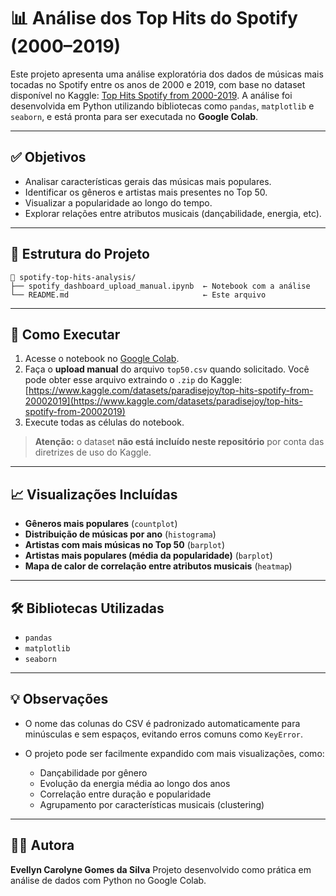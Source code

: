 # 📊 Análise dos Top Hits do Spotify (2000–2019)

Este projeto apresenta uma análise exploratória dos dados de músicas mais tocadas no Spotify entre os anos de 2000 e 2019, com base no dataset disponível no Kaggle: [Top Hits Spotify from 2000-2019](https://www.kaggle.com/datasets/paradisejoy/top-hits-spotify-from-20002019). A análise foi desenvolvida em Python utilizando bibliotecas como `pandas`, `matplotlib` e `seaborn`, e está pronta para ser executada no **Google Colab**.

---

## ✅ Objetivos

* Analisar características gerais das músicas mais populares.
* Identificar os gêneros e artistas mais presentes no Top 50.
* Visualizar a popularidade ao longo do tempo.
* Explorar relações entre atributos musicais (dançabilidade, energia, etc).

---

## 📂 Estrutura do Projeto

```
📁 spotify-top-hits-analysis/
├── spotify_dashboard_upload_manual.ipynb  ← Notebook com a análise
└── README.md                              ← Este arquivo
```

---

## 🚀 Como Executar

1. Acesse o notebook no [Google Colab](https://colab.research.google.com/).
2. Faça o **upload manual** do arquivo `top50.csv` quando solicitado.
   Você pode obter esse arquivo extraindo o `.zip` do Kaggle:
   [https://www.kaggle.com/datasets/paradisejoy/top-hits-spotify-from-20002019](https://www.kaggle.com/datasets/paradisejoy/top-hits-spotify-from-20002019)
3. Execute todas as células do notebook.

> **Atenção:** o dataset **não está incluído neste repositório** por conta das diretrizes de uso do Kaggle.

---

## 📈 Visualizações Incluídas

* **Gêneros mais populares** (`countplot`)
* **Distribuição de músicas por ano** (`histograma`)
* **Artistas com mais músicas no Top 50** (`barplot`)
* **Artistas mais populares (média da popularidade)** (`barplot`)
* **Mapa de calor de correlação entre atributos musicais** (`heatmap`)

---

## 🛠 Bibliotecas Utilizadas

* `pandas`
* `matplotlib`
* `seaborn`

---

## 💡 Observações

* O nome das colunas do CSV é padronizado automaticamente para minúsculas e sem espaços, evitando erros comuns como `KeyError`.
* O projeto pode ser facilmente expandido com mais visualizações, como:

  * Dançabilidade por gênero
  * Evolução da energia média ao longo dos anos
  * Correlação entre duração e popularidade
  * Agrupamento por características musicais (clustering)

---

## 👩‍💻 Autora

**Evellyn Carolyne Gomes da Silva**
Projeto desenvolvido como prática em análise de dados com Python no Google Colab.

